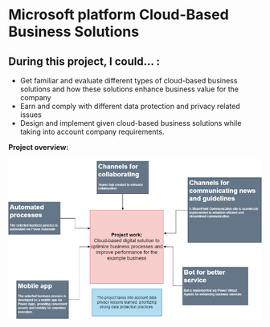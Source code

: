 # Microsoft platform Cloud-Based Business Solutions

## During this project, I could... :
- Get familiar and evaluate different types of cloud-based business solutions and how these solutions enhance business value for the company
- Earn and comply with different data protection and privacy related issues
- Design and implement given cloud-based business solutions while taking into account company requirements.

**Project overview:**

<img src="/project-work.drawio.png">